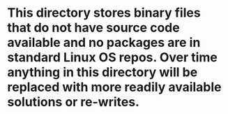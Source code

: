 # This directory stores binary files that do not have source code available and no packages are in standard Linux OS repos. Over time anything in this directory will be replaced with more readily available solutions or re-writes.
